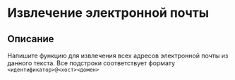 # Извлечение электронной почты

## Описание
Напишите функцию для извлечения всех адресов электронной почты из данного текста.
Все подстроки соответствует формату `<идентификатор>@<хост><домен>`
